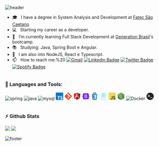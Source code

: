 ![header](https://capsule-render.vercel.app/api?type=wave&color=gradient&height=180&section=header&text=Hey%20🖤&fontSize=40)


- 🎓 &nbsp; I have a degree in System Analysis and Development at [Fatec São Caetano](https://www.fatecsaocaetano.edu.br/) 
- 💻 &nbsp; Starting my career as a developer.
- 🚀 &nbsp; I’m currently learning Full Stack Development at [Generation Brasil](https://brazil.generation.org/)'s bootcamp.
- 📚 &nbsp; Studying: Java, Spring Boot e Angular. 
- 💜 &nbsp; I am also into NodeJS, React e Typescript.
- 📫 &nbsp; How to reach me:%20
[![Gmail](https://img.shields.io/badge/-Gmail-BB001B?style=flat-square&logo=Gmail&logoColor=white)](mailto:jessica.holanda33@gmail.com?)
[![Linkedin Badge](https://img.shields.io/badge/-LinkedIn-0e76a8?style=flat-square&logo=Linkedin&logoColor=white)](https://www.linkedin.com/in/jessica-holanda33/)
[![Twitter Badge](https://img.shields.io/badge/-Twitter-00acee?style=flat-square&logo=Twitter&logoColor=white)](https://twitter.com/meganekko666)
[![Spotify Badge](https://img.shields.io/badge/-Spotify-1DB954?style=flat-square&logo=Spotify&logoColor=white)](https://open.spotify.com/user/12184946817?si=271d093026464aa0)
#

### 🚀 Languages and Tools:</summary>

<p align="left">
<img width="25" height="25" src="https://www.vectorlogo.zone/logos/springio/springio-icon.svg" alt="spring" /></code>
<img height="25" src="https://www.vectorlogo.zone/logos/java/java-icon.svg" alt="java" /></code>
<img width="25" height="25" src="https://www.vectorlogo.zone/logos/mysql/mysql-icon.svg" alt="mysql"/></code>
<img width="25" height="25" src="https://raw.githubusercontent.com/devicons/devicon/master/icons/typescript/typescript-original.svg" alt="typescript" />
<img height="25" src="https://raw.githubusercontent.com/devicons/devicon/master/icons/git/git-original.svg" alt="git">
<img width="25" height="25" src="https://raw.githubusercontent.com/devicons/devicon/master/icons/angularjs/angularjs-original.svg" alt="angular-js" />
<img width="25" height="25" src="https://raw.githubusercontent.com/devicons/devicon/master/icons/bootstrap/bootstrap-plain.svg" alt="bootstrap" />
<img width="25" height="25" src="https://raw.githubusercontent.com/devicons/devicon/master/icons/css3/css3-original-wordmark.svg" alt="css3" />
<img width="25" height="25" src="https://raw.githubusercontent.com/devicons/devicon/master/icons/react/react-original-wordmark.svg" alt="react" />
<img width="25" height="25" src="https://raw.githubusercontent.com/devicons/devicon/master/icons/javascript/javascript-original.svg" alt="javascript"  />
<img height="25" src="https://raw.githubusercontent.com/github/explore/80688e429a7d4ef2fca1e82350fe8e3517d3494d/topics/nodejs/nodejs.png" alt="nodejs">
<img height="25" src="https://www.vectorlogo.zone/logos/docker/docker-icon.svg" alt="Docker" />
<img height="25" src="https://raw.githubusercontent.com/github/explore/80688e429a7d4ef2fca1e82350fe8e3517d3494d/topics/terminal/terminal.png" alt="terminal">
</p>

#


### ⚡ Github Stats</b></summary>
<div align="left">
<img height="180em" src="https://github-readme-stats.vercel.app/api/top-langs/?username=JessicaHolanda&exclude_repo=KNN-Image-Classification&show_icons=true&hide_border=true&layout=compact&langs_count=8&theme=tokyonight"/>	
<img height="180em" src="https://github-readme-stats.vercel.app/api?username=JessicaHolanda&show_icons=true&hide_border=true&count_private=true&include_all_commits=true&theme=tokyonight" />
</div>	

![footer](https://capsule-render.vercel.app/api?type=wave&color=gradient&height=150&section=footer)

